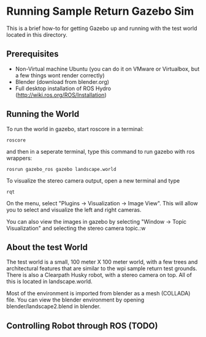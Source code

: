 Running Sample Return Gazebo Sim
================================

This is a brief how-to for getting Gazebo up and running with the test world located in this directory.

Prerequisites
-------------

- Non-Virtual machine Ubuntu (you can do it on VMware or Virtualbox, but a few things wont render correctly)
- Blender (download from blender.org)
- Full desktop installation of ROS Hydro (http://wiki.ros.org/ROS/Installation)


Running the World
----------------

To run the world in gazebo, start roscore in a terminal:

```shell
roscore
```

and then in a seperate terminal, type this command to run gazebo with ros wrappers:

```shell
rosrun gazebo_ros gazebo landscape.world
```

To visualize the stereo camera output, open a new terminal and type

```shell
rqt
```

On the menu, select "Plugins -> Visualization -> Image View". This will allow you to select and visualize the left and right cameras.

You can also view the images in gazebo by selecting "Window -> Topic Visualization" and selecting the stereo camera topic.:w


About the test World
--------------------

The test world is a small, 100 meter X 100 meter world, with a few trees and architectural features that are similar to the wpi sample return test grounds. There is also a Clearpath Husky robot, with a stereo camera on top. All of this is located in landscape.world.

Most of the environment is imported from blender as a mesh (COLLADA) file. You can view the blender environment by opening blender/landscape2.blend in blender.

Controlling Robot through ROS (TODO)
--------------------------------------


